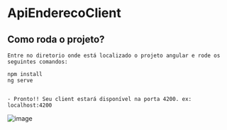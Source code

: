# ApiEnderecoClient

## Como roda o projeto?

```
Entre no diretorio onde está localizado o projeto angular e rode os seguintes comandos:

npm install
ng serve


- Pronto!! Seu client estará disponível na porta 4200. ex: localhost:4200

```

![image](https://i.ibb.co/LhLXG58/Captura-de-tela-de-2020-02-10-01-51-05.png)
